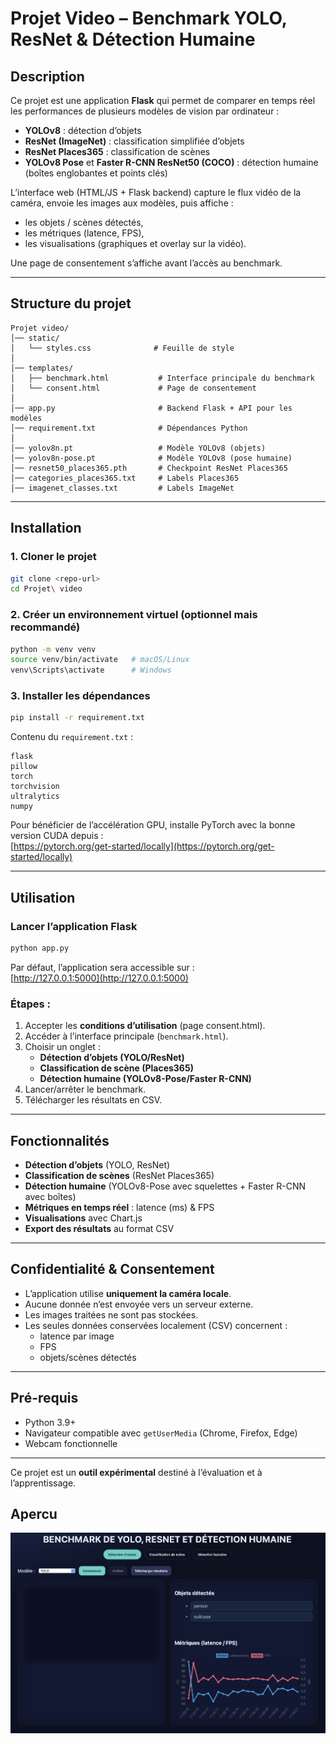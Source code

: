 # Projet Video – Benchmark YOLO, ResNet & Détection Humaine  

## Description  
Ce projet est une application **Flask** qui permet de comparer en temps réel les performances de plusieurs modèles de vision par ordinateur :  
- **YOLOv8** : détection d’objets  
- **ResNet (ImageNet)** : classification simplifiée d’objets  
- **ResNet Places365** : classification de scènes  
- **YOLOv8 Pose** et **Faster R-CNN ResNet50 (COCO)** : détection humaine (boîtes englobantes et points clés)  

L’interface web (HTML/JS + Flask backend) capture le flux vidéo de la caméra, envoie les images aux modèles, puis affiche :  
- les objets / scènes détectés,  
- les métriques (latence, FPS),  
- les visualisations (graphiques et overlay sur la vidéo).  

Une page de consentement s’affiche avant l’accès au benchmark.  

---

## Structure du projet  

```
Projet video/
│── static/
│   └── styles.css              # Feuille de style
│
│── templates/
│   ├── benchmark.html           # Interface principale du benchmark
│   └── consent.html             # Page de consentement
│
│── app.py                       # Backend Flask + API pour les modèles
│── requirement.txt              # Dépendances Python
│
│── yolov8n.pt                   # Modèle YOLOv8 (objets)
│── yolov8n-pose.pt              # Modèle YOLOv8 (pose humaine)
│── resnet50_places365.pth       # Checkpoint ResNet Places365
│── categories_places365.txt     # Labels Places365
│── imagenet_classes.txt         # Labels ImageNet
```

---

## Installation  

### 1. Cloner le projet  
```bash
git clone <repo-url>
cd Projet\ video
```

### 2. Créer un environnement virtuel (optionnel mais recommandé)  
```bash
python -m venv venv
source venv/bin/activate   # macOS/Linux
venv\Scripts\activate      # Windows
```

### 3. Installer les dépendances  
```bash
pip install -r requirement.txt
```

Contenu du `requirement.txt` :  
```
flask
pillow
torch
torchvision
ultralytics
numpy
```

Pour bénéficier de l’accélération GPU, installe PyTorch avec la bonne version CUDA depuis :  
[https://pytorch.org/get-started/locally](https://pytorch.org/get-started/locally)  

---

## Utilisation  

### Lancer l’application Flask  
```bash
python app.py
```

Par défaut, l’application sera accessible sur :  
[http://127.0.0.1:5000](http://127.0.0.1:5000)  

### Étapes :  
1. Accepter les **conditions d’utilisation** (page consent.html).  
2. Accéder à l’interface principale (`benchmark.html`).  
3. Choisir un onglet :  
   - **Détection d’objets (YOLO/ResNet)**  
   - **Classification de scène (Places365)**  
   - **Détection humaine (YOLOv8-Pose/Faster R-CNN)**  
4. Lancer/arrêter le benchmark.  
5. Télécharger les résultats en CSV.  

---

## Fonctionnalités  
- **Détection d’objets** (YOLO, ResNet)  
- **Classification de scènes** (ResNet Places365)  
- **Détection humaine** (YOLOv8-Pose avec squelettes + Faster R-CNN avec boîtes)  
- **Métriques en temps réel** : latence (ms) & FPS  
- **Visualisations** avec Chart.js  
- **Export des résultats** au format CSV  

---

## Confidentialité & Consentement  
- L’application utilise **uniquement la caméra locale**.  
- Aucune donnée n’est envoyée vers un serveur externe.  
- Les images traitées ne sont pas stockées.  
- Les seules données conservées localement (CSV) concernent :  
  - latence par image  
  - FPS  
  - objets/scènes détectés  

---

## Pré-requis  
- Python 3.9+  
- Navigateur compatible avec `getUserMedia` (Chrome, Firefox, Edge)  
- Webcam fonctionnelle  

---


Ce projet est un **outil expérimental** destiné à l’évaluation et à l’apprentissage. 

## Apercu

![alt text](image.png)